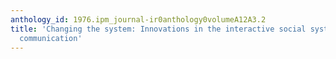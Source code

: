 ```yaml
---
anthology_id: 1976.ipm_journal-ir0anthology0volumeA12A3.2
title: 'Changing the system: Innovations in the interactive social system of scientific
  communication'
---
```

